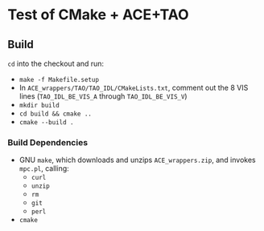 # Test of CMake + ACE+TAO

## Build

`cd` into the checkout and run:

* `make -f Makefile.setup`
* In `ACE_wrappers/TAO/TAO_IDL/CMakeLists.txt`, comment out the 8 VIS lines (`TAO_IDL_BE_VIS_A` through `TAO_IDL_BE_VIS_V`)
* `mkdir build`
* `cd build && cmake ..`
* `cmake --build .`

### Build Dependencies

* GNU `make`, which downloads and unzips `ACE_wrappers.zip`, and invokes `mpc.pl`, calling:
  * `curl`
  * `unzip`
  * `rm`
  * `git`
  * `perl`
* `cmake`

